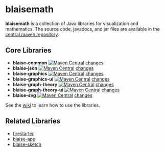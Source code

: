 # blaisemath
**blaisemath** is a collection of Java libraries for visualization and mathematics. The source code, javadocs, and jar files are available in the  [central maven repository](http://search.maven.org/#search%7Cga%7C1%7Cg%3A%22com.googlecode.blaisemath%22).

## Core Libraries
- **blaise-common** [![Maven Central](https://maven-badges.herokuapp.com/maven-central/com.googlecode.blaisemath/blaise-common/badge.svg)](https://maven-badges.herokuapp.com/maven-central/com.googlecode.blaisemath/blaise-common) [changes](https://github.com/triathematician/blaisemath/wiki/BlaiseCommon-change-log)
- **blaise-json** [![Maven Central](https://maven-badges.herokuapp.com/maven-central/com.googlecode.blaisemath/blaise-json/badge.svg)](https://maven-badges.herokuapp.com/maven-central/com.googlecode.blaisemath/blaise-json) [changes](https://github.com/triathematician/blaisemath/wiki/BlaiseJson-change-log)
- **blaise-graphics** [![Maven Central](https://maven-badges.herokuapp.com/maven-central/com.googlecode.blaisemath/blaise-graphics/badge.svg)](https://maven-badges.herokuapp.com/maven-central/com.googlecode.blaisemath/blaise-graphics) [changes](https://github.com/triathematician/blaisemath/wiki/BlaiseGraphics-change-log)
- **blaise-graphics-ui** [![Maven Central](https://maven-badges.herokuapp.com/maven-central/com.googlecode.blaisemath/blaise-graphics-ui/badge.svg)](https://maven-badges.herokuapp.com/maven-central/com.googlecode.blaisemath/blaise-graphics-ui) [changes](https://github.com/triathematician/blaisemath/wiki/BlaiseGraphicsUi-change-log)
- **blaise-graph-theory** [![Maven Central](https://maven-badges.herokuapp.com/maven-central/com.googlecode.blaisemath/blaise-graphtheory3/badge.svg)](https://maven-badges.herokuapp.com/maven-central/com.googlecode.blaisemath/blaise-graphtheory3) [changes](https://github.com/triathematician/blaisemath/wiki/BlaiseGraphTheory-change-log)
- **blaise-graph-theory-ui** [![Maven Central](https://maven-badges.herokuapp.com/maven-central/com.googlecode.blaisemath/blaise-grap-theory-ui/badge.svg)](https://maven-badges.herokuapp.com/maven-central/com.googlecode.blaisemath/blaise-graph-theory-ui) [changes](https://github.com/triathematician/blaisemath/wiki/BlaiseGraphTheoryUi-change-log)
- **blaise-svg** [![Maven Central](https://maven-badges.herokuapp.com/maven-central/com.googlecode.blaisemath/blaise-svg/badge.svg)](https://maven-badges.herokuapp.com/maven-central/com.googlecode.blaisemath/blaise-svg) [changes](https://github.com/triathematician/blaisemath/wiki/BlaiseSvg-change-log)

See the [wiki](https://github.com/triathematician/blaisemath/wiki) to learn how to use the libraries.

## Related Libraries
- [firestarter](https://github.com/triathematician/firestarter)
- [blaise-app](https://github.com/triathematician/blaise-app)
- [blaise-sketch](https://github.com/triathematician/blaise-sketch)

